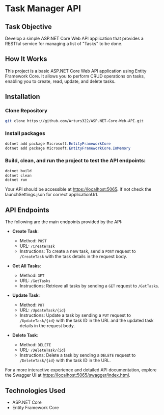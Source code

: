 # Task Manager API

## Task Objective

Develop a simple ASP.NET Core Web API application that provides a RESTful service for managing a list of "Tasks" to be done.

## How It Works

This project is a basic ASP.NET Core Web API application using Entity Framework Core. It allows you to perform CRUD operations on tasks, enabling you to create, read, update, and delete tasks.

## Installation

### Clone Repository

```bash
git clone https://github.com/Arturs322/ASP.NET-Core-Web-API.git
```

### Install packages
```cs
dotnet add package Microsoft.EntityFrameworkCore
dotnet add package Microsoft.EntityFrameworkCore.InMemory
```

### Build, clean, and run the project to test the API endpoints:
```cs
dotnet build
dotnet clean
dotnet run
```

Your API should be accessible at [https://localhost:5065](https://localhost:5065). If not check the launchSettings.json for correct applicationUrl.
## API Endpoints

The following are the main endpoints provided by the API:

- **Create Task**: 
  - Method: `POST`
  - URL: `/CreateTask`
  - Instructions: To create a new task, send a `POST` request to `/CreateTask` with the task details in the request body.

- **Get All Tasks**: 
  - Method: `GET`
  - URL: `/GetTasks`
  - Instructions: Retrieve all tasks by sending a `GET` request to `/GetTasks`.

- **Update Task**: 
  - Method: `PUT`
  - URL: `/UpdateTask/{id}`
  - Instructions: Update a task by sending a `PUT` request to `/UpdateTask/{id}` with the task ID in the URL and the updated task details in the request body.

- **Delete Task**: 
  - Method: `DELETE`
  - URL: `/DeleteTask/{id}`
  - Instructions: Delete a task by sending a `DELETE` request to `/DeleteTask/{id}` with the task ID in the URL.

For a more interactive experience and detailed API documentation, explore the Swagger UI at [https://localhost:5065/swagger/index.html](https://localhost:5065/swagger/index.html).


## Technologies Used

- ASP.NET Core
- Entity Framework Core
